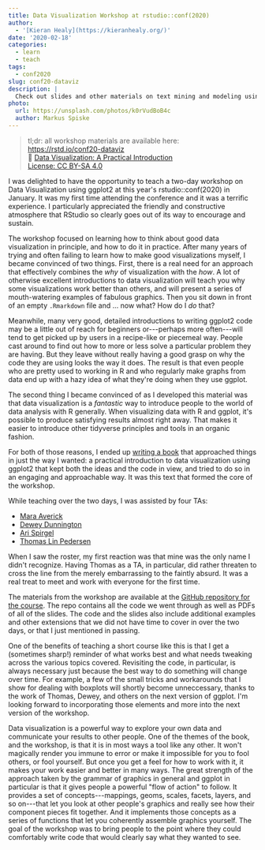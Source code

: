 ```yaml
---
title: Data Visualization Workshop at rstudio::conf(2020)
author:
  - '[Kieran Healy](https://kieranhealy.org/)'
date: '2020-02-18'
categories:
  - learn
  - teach
tags:
  - conf2020
slug: conf20-dataviz
description: |
  Check out slides and other materials on text mining and modeling using tidy data principles.
photo:
  url: https://unsplash.com/photos/k0rVudBoB4c
  author: Markus Spiske
---
```


> tl;dr: all workshop materials are available here: <br>
> <i class="fab fa-github fa-fw"></i> https://rstd.io/conf20-dataviz <br>
> 📖 [Data Visualization: A Practical Introduction](http://socviz.co) <br>
> <i class="fab fa-creative-commons fa-fw"></i> [License: CC BY-SA 4.0](https://creativecommons.org/licenses/by-sa/4.0/legalcode)


I was delighted to have the opportunity to teach a two-day workshop on Data Visualization using ggplot2 at this year's rstudio::conf(2020) in January. It was my first time attending the conference and it was a terrific experience. I particularly appreciated the friendly and constructive atmosphere that RStudio so clearly goes out of its way to encourage and sustain.

The workshop focused on learning how to think about good data visualization in principle, and how to do it in practice. After many years of trying and often failing to learn how to make good visualizations myself, I became convinced of two things. First, there is a real need for an approach that effectively combines the _why_ of visualization with the _how_. A lot of otherwise excellent introductions to data visualization will teach you why some visualizations work better than others, and will present a series of mouth-watering examples of fabulous graphics. Then you sit down in front of an empty `.Rmarkdown` file and ... now what? How do I _do_ that?

Meanwhile, many very good, detailed introductions to writing ggplot2 code may be a little out of reach for beginners or---perhaps more often---will tend to get picked up by users in a recipe-like or piecemeal way. People cast around to find out how to more or less solve a particular problem they are having. But they leave without really having a good grasp on why the code they are using looks the way it does. The result is that even people who are pretty used to working in R and who regularly make graphs from data end up with a hazy idea of what they're doing when they use ggplot. 

The second thing I became convinced of as I developed this material was that data visualization is a _fantastic_ way to introduce people to the world of data analysis with R generally. When visualizing data with R and ggplot, it's possible to produce satisfying results almost right away. That makes it easier to introduce other tidyverse principles and tools in an organic fashion.

For both of those reasons, I ended up [writing a book](http://socviz.co) that approached things in just the way I wanted: a practical introduction to data visualization using ggplot2 that kept both the ideas and the code in view, and tried to do so in an engaging and approachable way. It was this text that formed the core of the workshop.

While teaching over the two days, I was assisted by four TAs:

- [Mara Averick](http://www.twitter.com/dataandme/)
- [Dewey Dunnington](https://www.twitter.com/paleolimbot/)
- [Ari Spirgel](https://www.twitter.com/ariespirgel/)
- [Thomas Lin Pedersen](https://www.twitter.com/thomasp85)

When I saw the roster, my first reaction was that mine was the only name I didn't recognize. Having Thomas as a TA, in particular, did rather threaten to cross the line from the merely embarrassing to the faintly absurd. It was a real treat to meet and work with everyone for the first time. 

The materials from the workshop are available at the [GitHub repository for the course](https://rstd.io/conf20-dataviz). The repo contains all the code we went through as well as PDFs of all of the slides. The code and the slides also include additional examples and other extensions that we did not have time to cover in over the two days, or that I just mentioned in passing.

One of the benefits of teaching a short course like this is that I get a (sometimes sharp!) reminder of what works best and what needs tweaking across the various topics covered. Revisiting the code, in particular, is always necessary just because the best way to do something will change over time. For example, a few of the small tricks and workarounds that I show for dealing with boxplots will shortly become unneccessary, thanks to the work of Thomas, Dewey, and others on the next version of ggplot. I'm looking forward to incorporating those elements and more into the next version of the workshop. 

Data visualization is a powerful way to explore your own data and communicate your results to other people. One of the themes of the book, and the workshop, is that it is in most ways a tool like any other. It won't magically render you immune to error or make it impossible for you to fool others, or fool yourself. But once you get a feel for how to work with it, it makes your work easier and better in many ways. The great strength of the approach taken by the grammar of graphics in general and ggplot in particular is that it gives people a powerful "flow of action" to follow. It provides a set of concepts---mappings, geoms, scales, facets, layers, and so on---that let you look at other people's graphics and really see how their component pieces fit together. And it implements those concepts as a series of functions that let you coherently assemble graphics yourself. The goal of the workshop was to bring people to the point where they could comfortably write code that would clearly say what they wanted to see. 







